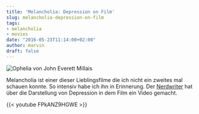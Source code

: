 ```yaml
---
title: 'Melancholia: Depression on Film'
slug: melancholia-depression-on-film
tags:
- melancholia
- movies
date: "2016-05-23T11:14:00+02:00"
author: marvin
draft: false
---
```

![Ophelia von John Everett Millais](/images/ophelia.jpg)

Melancholia ist einer dieser Lieblingsfilme die ich nicht ein zweites mal schauen konnte. So intensiv habe ich ihn in Erinnerung. Der [Nerdwriter](https://www.youtube.com/channel/UCJkMlOu7faDgqh4PfzbpLdg) hat über die Darstellung von Depression in dem Film ein Video gemacht.

{{< youtube FPkANZ9HGWE >}}
